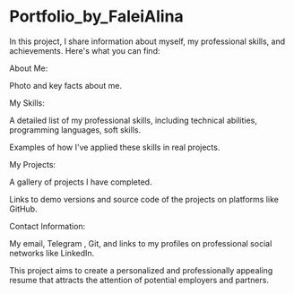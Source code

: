 # Portfolio_by_FaleiAlina
In this project, I share information about myself, my professional skills, and achievements. Here's what you can find:

About Me:

Photo and key facts about me.

My Skills:

A detailed list of my professional skills, including technical abilities, programming languages, soft skills.

Examples of how I've applied these skills in real projects.

My Projects:

A gallery of projects I have completed.

Links to demo versions and source code of the projects on platforms like GitHub.

Contact Information:

My email, Telegram , Git, and links to my profiles on professional social networks like LinkedIn.

This project aims to create a personalized and professionally appealing resume that attracts the attention of potential employers and partners.


